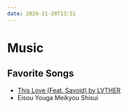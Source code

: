 ```yaml
---
date: 2020-11-20T13:51
---
```


# Music

## Favorite Songs

* [This Love (Feat. Savoid) by LVTHER](https://open.spotify.com/track/0GM9drSt55aAjGgKrR5Xpj?si=b49XI7rFTTeAr2PXcUbYtA)
* Eisou Youga Meikyou Shisui
